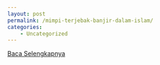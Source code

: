 ```yaml
---
layout: post
permalink: /mimpi-terjebak-banjir-dalam-islam/
categories:
    - Uncategorized
---
```


[Baca Selengkapnya](/05)